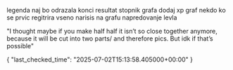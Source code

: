 

legenda naj bo odrazala konci resultat stopnik grafa
dodaj xp graf
nekdo ko se prvic regitrira vseno narisis na grafu napredovanje levla


"I thought maybe if you make half half it isn’t so close together anymore, because it will be cut into two parts/ and therefore pics. But idk if that’s possible"



{
    "last_checked_time": "2025-07-02T15:13:58.405000+00:00"
}



